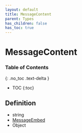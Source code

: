 ```yaml
---
layout: default
title: MessageContent
parent: Types
has_children: false
has_toc: true
---
```


# MessageContent
### Table of Contents
{: .no_toc .text-delta }

- TOC
{:toc}
## Definition
- string
- [MessageEmbed](/classes/MessageEmbed)
- Object
